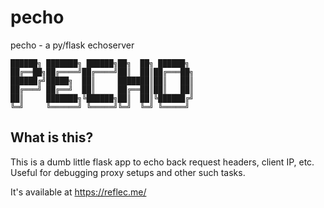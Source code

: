 # pecho
pecho - a py/flask echoserver

```
██████╗ ███████╗ ██████╗██╗  ██╗ ██████╗
██╔══██╗██╔════╝██╔════╝██║  ██║██╔═══██╗
██████╔╝█████╗  ██║     ███████║██║   ██║
██╔═══╝ ██╔══╝  ██║     ██╔══██║██║   ██║
██║     ███████╗╚██████╗██║  ██║╚██████╔╝
╚═╝     ╚══════╝ ╚═════╝╚═╝  ╚═╝ ╚═════╝
```

## What is this?
This is a dumb little flask app to echo back request headers, client IP, etc.
Useful for debugging proxy setups and other such tasks.

It's available at https://reflec.me/
